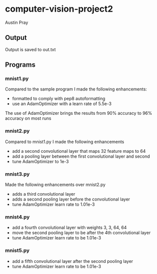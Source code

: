 # computer-vision-project2

Austin Pray

## Output

Output is saved to out.txt

## Programs

### mnist1.py

Compared to the sample program I made the following enhancements:

- formatted to comply with pep8 autoformatting
- use an AdamOptimizer with a learn rate of 5.5e-3

The use of AdamOptimizer brings the results from 90% accuracy to 96% accuracy on most runs

### mnist2.py

Compared to mnist1.py I made the following enhancements

- add a second convolutional layer that maps 32 feature maps to 64
- add a pooling layer between the first convolutional layer and second
- tune AdamOptimizer to 1e-3

### mnist3.py

Made the following enhancements over mnist2.py

- adds a third convolutional layer
- adds a second pooling layer before the convolutional layer
- tune AdamOptimizer learn rate to 1.01e-3

### mnist4.py

- add a fourth convolutional layer with weights 3, 3, 64, 64
- move the second pooling layer to be after the 4th convolutional layer
- tune AdamOptimizer learn rate to be 1.01e-3

### mnist5.py

- add a fifth convolutional layer after the second pooling layer
- tune AdamOptimizer learn rate to be 1.01e-3
